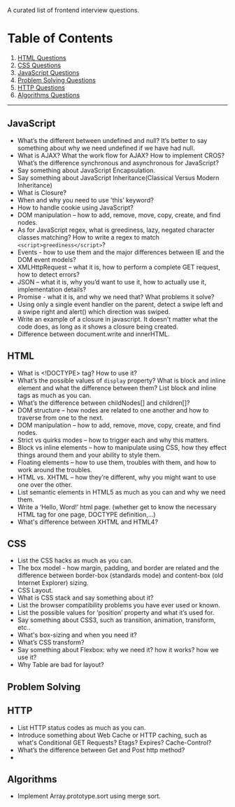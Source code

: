 A curated list of frontend interview questions.

# Table of Contents

  1. [HTML Questions](#html)
  1. [CSS Questions](#css)
  1. [JavaScript Questions](#javascript)
  1. [Problem Solving Questions](#problem-solving)
  1. [HTTP Questions](#http)
  1. [Algorithms Questions](#algorithms)

----

## <a name='javascript'>JavaScript</a>

* What’s the different between undefined and null? It’s better to say something about why we need undefined if we have had null.
* What is AJAX? What the work flow for AJAX? How to implement CROS? What’s the difference synchronous and asynchronous for JavaScript?
* Say something about JavaScript Encapsulation.
* Say something about JavaScript Inheritance(Classical Versus Modern Inheritance)
* What is Closure? 
* When and why you need to use ’this’ keyword?
* How to handle cookie using JavaScript?
* DOM manipulation – how to add, remove, move, copy, create, and find nodes.
* As for JavaScript regex, what is greediness, lazy, negated character classes matching? How to write a regex to match `<script>greediness</script>`?
* Events - how to use them and the major differences between IE and the DOM event models?
* XMLHttpRequest – what it is, how to perform a complete GET request, how to detect errors?
* JSON – what it is, why you’d want to use it, how to actually use it, implementation details?
* Promise - what it is, and why we need that? What problems it solve?
* Using only a single event handler on the parent, detect a swipe left and a swipe right and alert() which direction was swiped.
* Write an example of a closure in javascript. It doesn't matter what the code does, as long as it shows a closure being created.
* Difference between document.write and innerHTML.

## <a name='html'>HTML</a>

* What is <!DOCTYPE> tag? How to use it?
* What’s the possible values of `display` property? What is block and inline element and what the difference between them? List block and inline tags as much as you can.
* What’s the difference between childNodes[] and children[]?
* DOM structure – how nodes are related to one another and how to traverse from one to the next.
* DOM manipulation – how to add, remove, move, copy, create, and find nodes.
* Strict vs quirks modes – how to trigger each and why this matters.
* Block vs inline elements – how to manipulate using CSS, how they effect things around them and your ability to style them.
* Floating elements – how to use them, troubles with them, and how to work around the troubles.
* HTML vs. XHTML – how they’re different, why you might want to use one over the other.
* List semantic elements in HTML5 as much as you can and why we need them.
* Write a ‘Hello, Word!’ html page. (whether get to know the necessary HTML tag for one page, DOCTYPE definition,...)
* What's difference between XHTML and HTML4?

## <a name='css'>CSS</a>

* List the CSS hacks as much as you can.
* The box model - how margin, padding, and border are related and the difference between border-box (standards mode) and content-box (old Internet Explorer) sizing.
* CSS Layout.
* What is CSS stack and say something about it?
* List the browser compatibility problems you have ever used or known.
* List the possible values for ‘position’ property and what it’s used for.
* Say something about CSS3, such as transition, animation, transform, etc..
* What's box-sizing and when you need it?
* What’s CSS transform?
* Say something about Flexbox: why we need it? how it works? how we use it?
* Why Table are bad for layout?

## <a name='problem-solving'>Problem Solving</a>

## <a name='http'>HTTP</a>

* List HTTP status codes as much as you can.
* Introduce something about Web Cache or HTTP caching, such as what's Conditional GET Requests? Etags? Expires? Cache-Control?
* What’s the difference between Get and Post http method?
* 

## <a name='algorithms'>Algorithms</a>

* Implement Array.prototype.sort using merge sort.